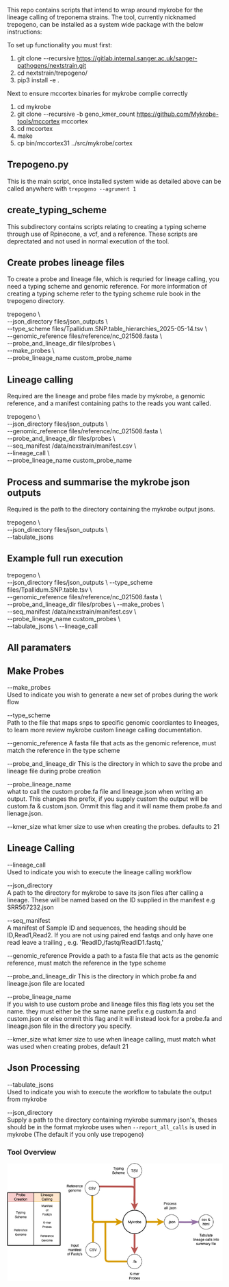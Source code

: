 This repo contains scripts that intend to wrap around mykrobe for the lineage calling of treponema strains.
The tool, currently nicknamed trepogeno, can be installed as a system wide package with the below instructions:

To set up functionality you must first: 
1. git clone --recursive https://gitlab.internal.sanger.ac.uk/sanger-pathogens/nextstrain.git
2. cd nextstrain/trepogeno/
3. pip3 install -e . 

Next to ensure mccortex binaries for mykrobe complie correctly

1. cd mykrobe
2. git clone --recursive -b geno_kmer_count https://github.com/Mykrobe-tools/mccortex mccortex
3. cd mccortex
4. make
5. cp bin/mccortex31 ../src/mykrobe/cortex

## Trepogeno.py
This is the main script, once installed system wide as detailed above can be called anywhere with `trepogeno --agrument 1` 

## create_typing_scheme
This subdirectory contains scripts relating to creating a typing scheme through use of Rpinecone, a vcf, and a reference.
These scripts are deprectated and not used in normal execution of the tool.

## Create probes lineage files
To create a probe and lineage file, which is requried for lineage calling, you need a typing scheme and genomic reference.
For more information of creating a typing scheme refer to the typing scheme rule book in the trepogeno directory.

trepogeno \\    
--json_directory files/json_outputs \\  
--type_scheme files/Tpallidum.SNP.table_hierarchies_2025-05-14.tsv \\   
--genomic_reference files/reference/nc_021508.fasta \\  
--probe_and_lineage_dir files/probes \\     
--make_probes \\    
--probe_lineage_name custom_probe_name

## Lineage calling
Required are the lineage and probe files made by mykrobe, a genomic reference, and a manifest containing paths to the reads you want called.

trepogeno \\    
--json_directory files/json_outputs \\  
--genomic_reference files/reference/nc_021508.fasta \\  
--probe_and_lineage_dir files/probes \\     
--seq_manifest /data/nexstrain/manifest.csv \\  
--lineage_call \\   
--probe_lineage_name custom_probe_name


## Process and summarise the mykrobe json outputs
Required is the path to the directory containing the mykrobe output jsons.

trepogeno \\    
--json_directory files/json_outputs \\  
--tabulate_jsons

## Example full run execution

trepogeno \\    
--json_directory files/json_outputs \\
--type_scheme files/Tpallidum.SNP.table.tsv \\  
--genomic_reference files/reference/nc_021508.fasta \\  
--probe_and_lineage_dir files/probes \\ 
--make_probes \\    
--seq_manifest /data/nexstrain/manifest.csv \\  
--probe_lineage_name custom_probes \\   
--tabulate_jsons \\ 
--lineage_call

## All paramaters 

Make Probes
-----------
--make_probes   
    Used to indicate you wish to generate a new set of probes during the work flow

--type_scheme   
    Path to the file that maps snps to specific genomic coordiantes to lineages, to learn more review mykrobe custom lineage calling documentation.

--genomic_reference 
    A fasta file that acts as the genomic reference, must match the reference in the type scheme

--probe_and_lineage_dir 
    This is the directory in which to save the probe and lineage file during probe creation

--probe_lineage_name    
    what to call the custom probe.fa file and lineage.json when writing an output. This changes the prefix, if you supply custom the output will be custom.fa & custom.json. Ommit this flag and it will name them probe.fa and lienage.json.

--kmer_size 
    what kmer size to use when creating the probes. defaults to 21

Lineage Calling
-----------
--lineage_call  
    Used to indicate you wish to execute the lineage calling workflow

--json_directory    
    A path to the directory for mykrobe to save its json files after calling a lineage. These will be named based on the ID supplied in the manifest e.g SRR567232.json

--seq_manifest  
    A manifest of Sample ID and sequences, the heading should be ID,Read1,Read2. If you are not using paired end fastqs and only have one read leave a trailing , e.g. 'ReadID,/fastq/ReadID1.fastq,'

--genomic_reference 
    Provide a path to a fasta file that acts as the genomic reference, must match the reference in the type scheme

--probe_and_lineage_dir 
    This is the directory in which probe.fa and lineage.json file are located

--probe_lineage_name    
    If you wish to use custom probe and lineage files this flag lets you set the name. they must either be the same name prefix e.g custom.fa and custom.json or else ommit this flag and it will instead look for a probe.fa and lineage.json file in the directory you specify. 

--kmer_size 
    what kmer size to use when lineage calling, must match what was used when creating probes, default 21

Json Processing
-----------
--tabulate_jsons    
    Used to indicate you wish to execute the workflow to tabulate the output from mykrobe

--json_directory    
    Supply a path to the directory containing mykrobe summary json's, theses should be in the format mykrobe uses when `--report_all_calls` is used in mykrobe (The default if you only use trepogeno)



### Tool Overview
![Trepogeno_pipline](images_examples/pipeline-flow.png)
